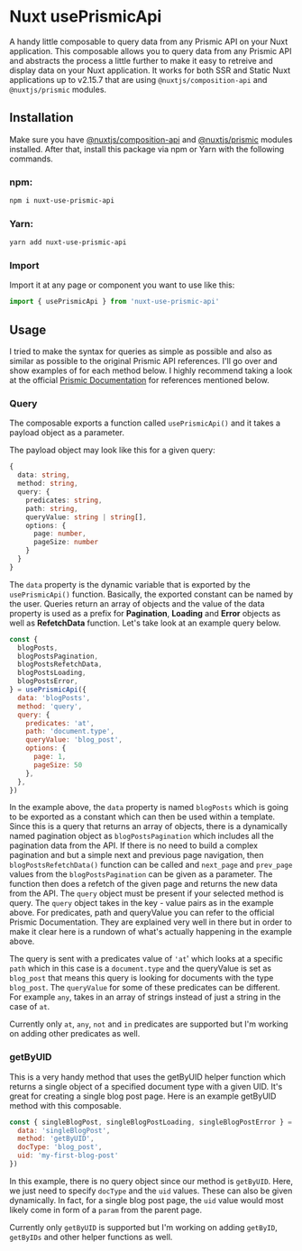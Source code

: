 # Nuxt usePrismicApi
A handy little composable to query data from any Prismic API on your Nuxt application. This composable allows you to query data from any Prismic API and abstracts the process a little further to make it easy to retreive and display data on your Nuxt application. It works for both SSR and Static Nuxt applications up to v2.15.7 that are using `@nuxtjs/composition-api` and `@nuxtjs/prismic` modules.

## Installation
Make sure you have [@nuxtjs/composition-api](https://composition-api.nuxtjs.org) and [@nuxtjs/prismic](https://prismic.nuxtjs.org/installation) modules installed. After that, install this package via npm or Yarn with the following commands.

### npm:

```bash
npm i nuxt-use-prismic-api
```

### Yarn:

```bash
yarn add nuxt-use-prismic-api
```

### Import
Import it at any page or component you want to use like this:

```js
import { usePrismicApi } from 'nuxt-use-prismic-api'
```

## Usage

I tried to make the syntax for queries as simple as possible and also as similar as possible to the original Prismic API references. I'll go over and show examples of for each method below. I highly recommend taking a look at the official [Prismic Documentation](https://prismic.io/docs) for references mentioned below.

### Query
The composable exports a function called `usePrismicApi()` and it takes a payload object as a parameter.

The payload object may look like this for a given query:
```ts
{
  data: string,
  method: string,
  query: {
    predicates: string,
    path: string,
    queryValue: string | string[],
    options: {
      page: number,
      pageSize: number
    }
  }
}
```

The `data` property is the dynamic variable that is exported by the `usePrismicApi()` function. Basically, the exported constant can be named by the user. Queries return an array of objects and the value of the data property is used as a prefix for **Pagination**, **Loading** and **Error** objects as well as **RefetchData** function. Let's take look at an example query below.

```js
const {
  blogPosts,
  blogPostsPagination,
  blogPostsRefetchData,
  blogPostsLoading,
  blogPostsError,
} = usePrismicApi({
  data: 'blogPosts',
  method: 'query',
  query: {
    predicates: 'at',
    path: 'document.type',
    queryValue: 'blog_post',
    options: {
      page: 1,
      pageSize: 50
    },
  },
})
```

In the example above, the `data` property is named `blogPosts` which is going to be exported as a constant which can then be used within a template. Since this is a query that returns an array of objects, there is a dynamically named pagination object as `blogPostsPagination` which includes all the pagination data from the API. If there is no need to build a complex pagination and but a simple next and previous page navigation, then `blogPostsRefetchData()` function can be called and `next_page` and `prev_page` values from the `blogPostsPagination` can be given as a parameter. The function then does a refetch of the given page and returns the new data from the API. The `query` object must be present if your selected method is query. The `query` object takes in the key - value pairs as in the example above. For predicates, path and queryValue you can refer to the official Prismic Documentation. They are explained very well in there but in order to make it clear here is a rundown of what's actually happening in the example above.

The query is sent with a predicates value of `'at`' which looks at a specific `path` which in this case is a `document.type` and the queryValue is set as `blog_post` that means this query is looking for documents with the type `blog_post`. The `queryValue` for some of these predicates can be different. For example `any`, takes in an array of strings instead of just a string in the case of `at`.

Currently only `at`, `any`, `not` and `in` predicates are supported but I'm working on adding other predicates as well.

### getByUID

This is a very handy method that uses the getByUID helper function which returns a single object of a specified document type with a given UID. It's great for creating a single blog post page. Here is an example getByUID method with this composable.

```js
const { singleBlogPost, singleBlogPostLoading, singleBlogPostError } = usePrismicApi({
  data: 'singleBlogPost',
  method: 'getByUID',
  docType: 'blog_post',
  uid: 'my-first-blog-post'
})
```
In this example, there is no query object since our method is `getByUID`. Here, we just need to specify `docType` and the `uid` values. These can also be given dynamically. In fact, for a single blog post page, the `uid` value would most likely come in form of a `param` from the parent page.

Currently only `getByUID` is supported but I'm working on adding `getByID`, `getByIDs` and other helper functions as well.
